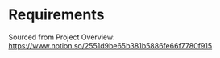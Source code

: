 # Requirements
Sourced from Project Overview: https://www.notion.so/2551d9be65b381b5886fe66f7780f915
